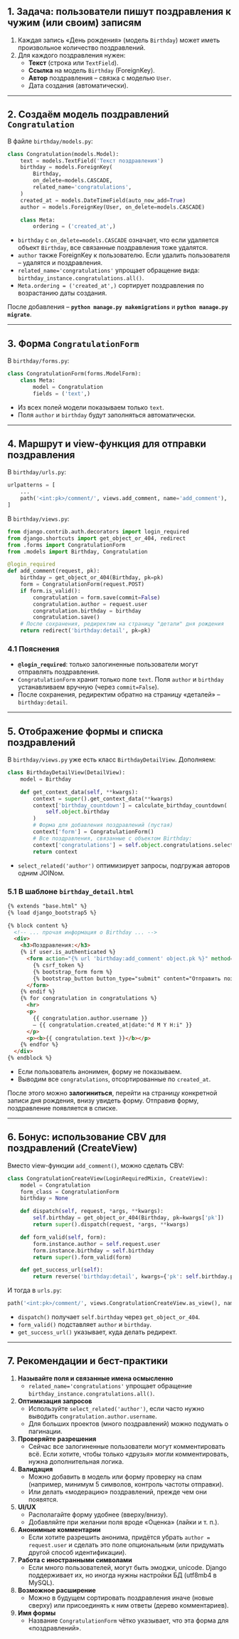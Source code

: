 ## 1. Задача: пользователи пишут поздравления к чужим (или своим) записям

1. Каждая запись «День рождения» (модель `Birthday`) может иметь произвольное количество поздравлений.
2. Для каждого поздравления нужен:
    - **Текст** (строка или `TextField`).
    - **Ссылка** на модель `Birthday` (ForeignKey).
    - **Автор** поздравления – связка с моделью `User`.
    - Дата создания (автоматически).

---

## 2. Создаём модель поздравлений `Congratulation`

В файле `birthday/models.py`:

```python
class Congratulation(models.Model):
    text = models.TextField('Текст поздравления')
    birthday = models.ForeignKey(
        Birthday,
        on_delete=models.CASCADE,
        related_name='congratulations',
    )
    created_at = models.DateTimeField(auto_now_add=True)
    author = models.ForeignKey(User, on_delete=models.CASCADE)

    class Meta:
        ordering = ('created_at',)
```

- `birthday` с `on_delete=models.CASCADE` означает, что если удаляется объект `Birthday`, все связанные поздравления тоже удалятся.
- `author` также ForeignKey к пользователю. Если удалить пользователя – удалятся и поздравления.
- `related_name='congratulations'` упрощает обращение вида: `birthday_instance.congratulations.all()`.
- `Meta.ordering = ('created_at',)` сортирует поздравления по возрастанию даты создания.

После добавления – **`python manage.py makemigrations`** и **`python manage.py migrate`**.

---

## 3. Форма `CongratulationForm`

В `birthday/forms.py`:

```python
class CongratulationForm(forms.ModelForm):
    class Meta:
        model = Congratulation
        fields = ('text',)
```

- Из всех полей модели показываем только `text`.
- Поля `author` и `birthday` будут заполняться автоматически.

---

## 4. Маршрут и view-функция для отправки поздравления

В `birthday/urls.py`:

```python
urlpatterns = [
    ...
    path('<int:pk>/comment/', views.add_comment, name='add_comment'),
]
```

В `birthday/views.py`:

```python
from django.contrib.auth.decorators import login_required
from django.shortcuts import get_object_or_404, redirect
from .forms import CongratulationForm
from .models import Birthday, Congratulation

@login_required
def add_comment(request, pk):
    birthday = get_object_or_404(Birthday, pk=pk)
    form = CongratulationForm(request.POST)
    if form.is_valid():
        congratulation = form.save(commit=False)
        congratulation.author = request.user
        congratulation.birthday = birthday
        congratulation.save()
    # После сохранения, редиректим на страницу "детали" дня рождения
    return redirect('birthday:detail', pk=pk)
```

### 4.1 Пояснения

- **`@login_required`**: только залогиненные пользователи могут отправлять поздравления.
- `CongratulationForm` хранит только поле `text`. Поля `author` и `birthday` устанавливаем вручную (через `commit=False`).
- После сохранения, редиректим обратно на страницу «деталей» – `birthday:detail`.

---

## 5. Отображение формы и списка поздравлений

В `birthday/views.py` уже есть класс `BirthdayDetailView`. Дополняем:

```python
class BirthdayDetailView(DetailView):
    model = Birthday

    def get_context_data(self, **kwargs):
        context = super().get_context_data(**kwargs)
        context['birthday_countdown'] = calculate_birthday_countdown(
            self.object.birthday
        )
        # Форма для добавления поздравлений (пустая)
        context['form'] = CongratulationForm()
        # Все поздравления, связанные с объектом Birthday:
        context['congratulations'] = self.object.congratulations.select_related('author')
        return context
```

- `select_related('author')` оптимизирует запросы, подгружая авторов одним JOINом.

### 5.1 В шаблоне `birthday_detail.html`

```html
{% extends "base.html" %}
{% load django_bootstrap5 %}

{% block content %}
  <!-- ... прочая информация о Birthday ... -->
  <div>
    <h3>Поздравления:</h3>
    {% if user.is_authenticated %}
      <form action="{% url 'birthday:add_comment' object.pk %}" method="post" class="col-3">
        {% csrf_token %}
        {% bootstrap_form form %}
        {% bootstrap_button button_type="submit" content="Отправить поздравление" %}
      </form>
    {% endif %}
    {% for congratulation in congratulations %}
      <hr>
      <p>
        {{ congratulation.author.username }} 
        – {{ congratulation.created_at|date:"d M Y H:i" }}
      </p>
      <p><b>{{ congratulation.text }}</b></p>
    {% endfor %}
  </div>
{% endblock %}
```

- Если пользователь анонимен, форму не показываем.
- Выводим все `congratulations`, отсортированные по `created_at`.

После этого можно **залогиниться**, перейти на страницу конкретной записи дня рождения, внизу увидеть форму. Отправив форму, поздравление появляется в списке.

---

## 6. Бонус: использование CBV для поздравлений (CreateView)

Вместо view-функции `add_comment()`, можно сделать CBV:

```python
class CongratulationCreateView(LoginRequiredMixin, CreateView):
    model = Congratulation
    form_class = CongratulationForm
    birthday = None

    def dispatch(self, request, *args, **kwargs):
        self.birthday = get_object_or_404(Birthday, pk=kwargs['pk'])
        return super().dispatch(request, *args, **kwargs)

    def form_valid(self, form):
        form.instance.author = self.request.user
        form.instance.birthday = self.birthday
        return super().form_valid(form)

    def get_success_url(self):
        return reverse('birthday:detail', kwargs={'pk': self.birthday.pk})
```

И тогда в `urls.py`:

```python
path('<int:pk>/comment/', views.CongratulationCreateView.as_view(), name='add_comment')
```

- `dispatch()` получает `self.birthday` через `get_object_or_404`.
- `form_valid()` подставляет `author` и `birthday`.
- `get_success_url()` указывает, куда делать редирект.

---

## 7. Рекомендации и бест-практики

1. **Называйте поля и связанные имена осмысленно**
    - `related_name='congratulations'` упрощает обращение `birthday_instance.congratulations.all()`.
2. **Оптимизация запросов**
    - Используйте `select_related('author')`, если часто нужно выводить `congratulation.author.username`.
    - Для больших проектов (много поздравлений) можно подумать о пагинации.
3. **Проверяйте разрешения**
    - Сейчас все залогиненные пользователи могут комментировать всё. Если хотите, чтобы только «друзья» могли комментировать, нужна дополнительная логика.
4. **Валидация**
    - Можно добавить в модель или форму проверку на спам (например, минимум 5 символов, контроль частоты отправки).
    - Или делать «модерацию» поздравлений, прежде чем они появятся.
5. **UI/UX**
    - Располагайте форму удобнее (вверху/внизу).
    - Добавляйте при желании поля вроде «Оценка» (лайки и т. п.).
6. **Анонимные комментарии**
    - Если хотите разрешить анонима, придётся убрать `author = request.user` и сделать это поле опциональным (или придумать другой способ идентификации).
7. **Работа с иностранными символами**
    - Если много пользователей, могут быть эмоджи, unicode. Django поддерживает их, но иногда нужны настройки БД (utf8mb4 в MySQL).
8. **Возможное расширение**
    - Можно в будущем сортировать поздравления иначе (новые сверху) или присоединять к ним ответы (дерево комментариев).
9. **Имя формы**
    - Название `CongratulationForm` чётко указывает, что эта форма для «поздравлений».